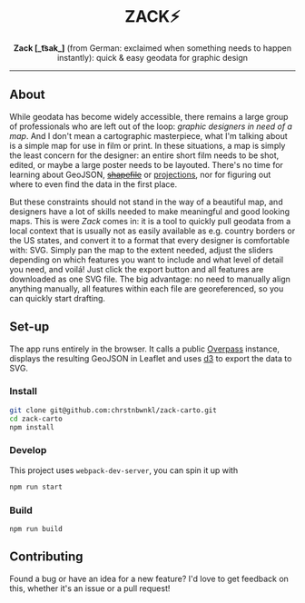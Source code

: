 <h1 align="center">ZACK⚡</h1>

<p align="center"><b>Zack [_t͡sak_]</b> (from German: exclaimed when something needs to happen instantly): quick &amp; easy geodata for graphic design</p>

<hr>

## About

While geodata has become widely accessible, there remains a large group of professionals who are left out of the loop: _graphic designers in need of a map_. And I don't mean a cartographic masterpiece, what I'm talking about is a simple map for use in film or print. In these situations, a map is simply the least concern for the designer: an entire short film needs to be shot, edited, or maybe a large poster needs to be layouted. There's no time for learning about GeoJSON, ~~[shapefile](http://switchfromshapefile.org)~~ or [projections](https://observablehq.com/@fil/synchronized-projections), nor for figuring out where to even find the data in the first place.

But these constraints should not stand in the way of a beautiful map, and designers have a lot of skills needed to make meaningful and good looking maps. This is were _Zack_ comes in: it is a tool to quickly pull geodata from a local context that is usually not as easily available as e.g. country borders or the US states, and convert it to a format that every designer is comfortable with: SVG. Simply pan the map to the extent needed, adjust the sliders depending on which features you want to include and what level of detail you need, and voilá! Just click the export button and all features are downloaded as one SVG file. The big advantage: no need to manually align anything manually, all features within each file are georeferenced, so you can quickly start drafting.

## Set-up

The app runs entirely in the browser. It calls a public [Overpass](https://wiki.openstreetmap.org/wiki/Overpass_API) instance, displays the resulting GeoJSON in Leaflet and uses [d3](https://d3js.org) to export the data to SVG.

### Install

```sh
git clone git@github.com:chrstnbwnkl/zack-carto.git
cd zack-carto
npm install
```

### Develop

This project uses `webpack-dev-server`, you can spin it up with

```sh
npm run start
```

### Build

```
npm run build
```

## Contributing

Found a bug or have an idea for a new feature? I'd love to get feedback on this, whether it's an issue or a pull request!
